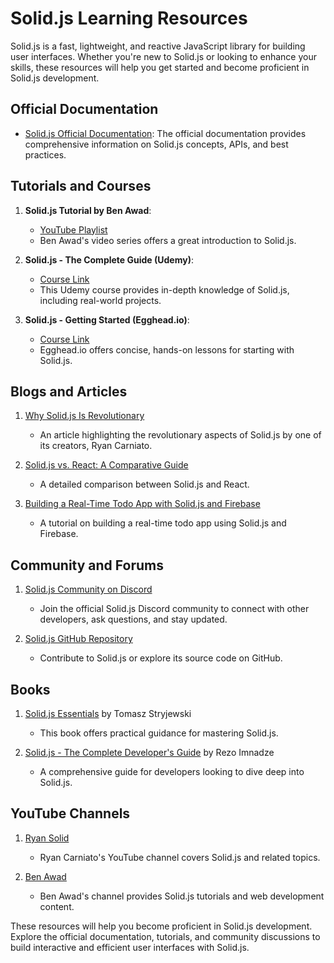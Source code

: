 # Solid.js Learning Resources

Solid.js is a fast, lightweight, and reactive JavaScript library for building user interfaces. Whether you're new to Solid.js or looking to enhance your skills, these resources will help you get started and become proficient in Solid.js development.

## Official Documentation

- [Solid.js Official Documentation](https://solidjs.com/docs): The official documentation provides comprehensive information on Solid.js concepts, APIs, and best practices.

## Tutorials and Courses

1. **Solid.js Tutorial by Ben Awad**:
   - [YouTube Playlist](https://www.youtube.com/playlist?list=PLN3n1USn4xlmyw3ebYuZmGp60mcENitI6)
   - Ben Awad's video series offers a great introduction to Solid.js.

2. **Solid.js - The Complete Guide (Udemy)**:
   - [Course Link](https://www.udemy.com/course/solid-the-complete-guide/)
   - This Udemy course provides in-depth knowledge of Solid.js, including real-world projects.

3. **Solid.js - Getting Started (Egghead.io)**:
   - [Course Link](https://egghead.io/courses/solidjs-getting-started-0a5256a3)
   - Egghead.io offers concise, hands-on lessons for starting with Solid.js.

## Blogs and Articles

1. [Why Solid.js Is Revolutionary](https://dev.to/ryansolid/why-solid-js-is-revolutionary-4ij6)
   - An article highlighting the revolutionary aspects of Solid.js by one of its creators, Ryan Carniato.

2. [Solid.js vs. React: A Comparative Guide](https://blog.logrocket.com/solidjs-vs-react-a-comparative-guide/)
   - A detailed comparison between Solid.js and React.

3. [Building a Real-Time Todo App with Solid.js and Firebase](https://dev.to/ryansolid/building-a-real-time-todo-app-with-solid-js-and-firebase-5g4l)
   - A tutorial on building a real-time todo app using Solid.js and Firebase.

## Community and Forums

1. [Solid.js Community on Discord](https://solidjs.com/discord)
   - Join the official Solid.js Discord community to connect with other developers, ask questions, and stay updated.

2. [Solid.js GitHub Repository](https://github.com/solidjs/solid)
   - Contribute to Solid.js or explore its source code on GitHub.

## Books

1. [Solid.js Essentials](https://www.packtpub.com/product/solid-js-essentials/9781801079271) by Tomasz Stryjewski
   - This book offers practical guidance for mastering Solid.js.

2. [Solid.js - The Complete Developer's Guide](https://www.amazon.com/Solid-js-Complete-Developers-Guide-Detailed-ebook/dp/B09TVD4B4S) by Rezo Imnadze
   - A comprehensive guide for developers looking to dive deep into Solid.js.

## YouTube Channels

1. [Ryan Solid](https://www.youtube.com/c/RyanSolid)
   - Ryan Carniato's YouTube channel covers Solid.js and related topics.

2. [Ben Awad](https://www.youtube.com/c/BenAwad97)
   - Ben Awad's channel provides Solid.js tutorials and web development content.

These resources will help you become proficient in Solid.js development. Explore the official documentation, tutorials, and community discussions to build interactive and efficient user interfaces with Solid.js.
